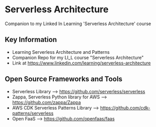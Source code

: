 # Serverless Architecture

Companion to my Linked In Learning 'Serverless Architecture' course

## Key Information
- Learning Serverless Architecture and Patterns  
- Companion Repo for my LI_L course "Serverless Architecture"
- Link at https://www.linkedin.com/learning/serverless-architecture

## Open Source Frameworks and Tools
- Serverless Library --> https://github.com/serverless/serverless
- Zappa, Serverless Python library for AWS --> https://github.com/zappa/Zappa
- AWS CDK Serverless Patterns Library --> https://github.com/cdk-patterns/serverless
- Open FaaS --> https://github.com/openfaas/faas
